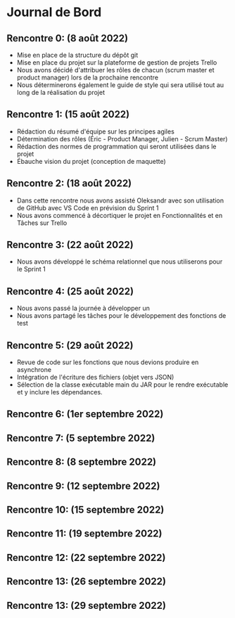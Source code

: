 # Journal de Bord

## Rencontre 0: (8 août 2022)
- Mise en place de la structure du dépôt git
- Mise en place du projet sur la plateforme de gestion de projets Trello
- Nous avons décidé d'attribuer les rôles de chacun (scrum master et product manager) lors de la prochaine rencontre
- Nous déterminerons également le guide de style qui sera utilisé tout au long de la réalisation du projet

## Rencontre 1: (15 août 2022)
- Rédaction du résumé d'équipe sur les principes agiles
- Détermination des rôles (Éric - Product Manager, Julien - Scrum Master)
- Rédaction des normes de programmation qui seront utilisées dans le projet
- Ébauche vision du projet (conception de maquette)

## Rencontre 2: (18 août 2022)
- Dans cette rencontre nous avons assisté Oleksandr avec son utilisation de GitHub avec VS Code en prévision du Sprint 1
- Nous avons commencé à décortiquer le projet en Fonctionnalités et en Tâches sur Trello
## Rencontre 3: (22 août 2022)
- Nous avons développé le schéma relationnel que nous utiliserons pour le Sprint 1
## Rencontre 4: (25 août 2022)
- Nous avons passé la journée à développer un
- Nous avons partagé les tâches pour le développement des fonctions de test
## Rencontre 5: (29 août 2022)
- Revue de code sur les fonctions que nous devions produire en asynchrone
- Intégration de l'écriture des fichiers (objet vers JSON)
- Sélection de la classe exécutable main du JAR pour le rendre exécutable et y inclure les dépendances.
## Rencontre 6: (1er septembre 2022)
## Rencontre 7: (5 septembre 2022)
## Rencontre 8: (8 septembre 2022)
## Rencontre 9: (12 septembre 2022)
## Rencontre 10: (15 septembre 2022)
## Rencontre 11: (19 septembre 2022)
## Rencontre 12: (22 septembre 2022)
## Rencontre 13: (26 septembre 2022)
## Rencontre 13: (29 septembre 2022)
